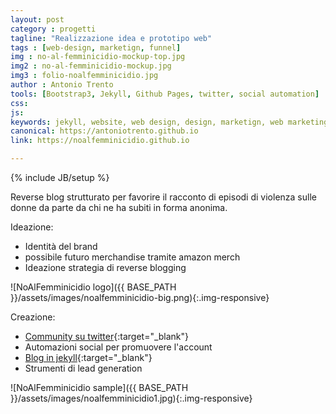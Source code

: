 ```yaml
---
layout: post
category : progetti
tagline: "Realizzazione idea e prototipo web"
tags : [web-design, marketign, funnel]
img : no-al-femminicidio-mockup-top.jpg
img2 : no-al-femminicidio-mockup.jpg
img3 : folio-noalfemminicidio.jpg
author : Antonio Trento
tools: [Bootstrap3, Jekyll, Github Pages, twitter, social automation]
css: 
js: 
keywords: jekyll, website, web design, design, marketign, web marketing, funnel
canonical: https://antoniotrento.github.io
link: https://noalfemminicidio.github.io

---
```

{% include JB/setup %}
<!--more-->
Reverse blog strutturato per favorire il racconto di episodi di violenza sulle donne da parte da chi ne ha subiti in forma anonima.

Ideazione:

* Identità del brand
* possibile futuro merchandise tramite amazon merch
* Ideazione strategia di reverse blogging

![NoAlFemminicidio logo]({{ BASE_PATH }}/assets/images/noalfemminicidio-big.png){:.img-responsive}

Creazione:

* [Community su twitter](https://twitter.com/no__violece){:target="_blank"}
* Automazioni social per promuovere l'account
* [Blog in jekyll](https://noalfemminicidio.github.io){:target="_blank"}
* Strumenti di lead generation

![NoAlFemminicidio sample]({{ BASE_PATH }}/assets/images/noalfemminicidio1.jpg){:.img-responsive}
